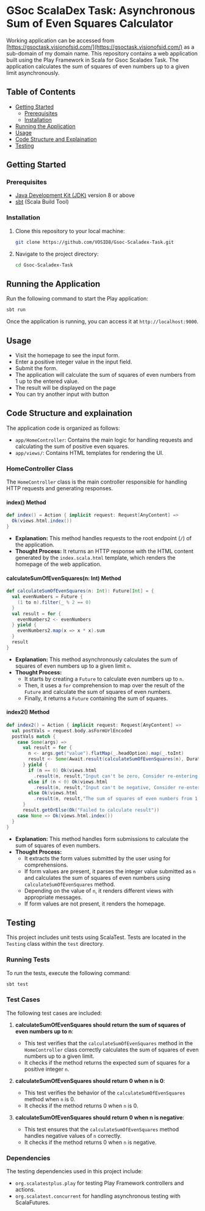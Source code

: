 # GSoc ScalaDex Task: Asynchronous Sum of Even Squares Calculator

Working application can be accessed from [https://gsoctask.visionofsid.com/](https://gsoctask.visionofsid.com/) as a sub-domain of my domain name.
This repository contains a web application built using the Play Framework in Scala for Gsoc Scaladex Task. The application calculates the sum of squares of even numbers up to a given limit asynchronously.

## Table of Contents

- [Getting Started](#getting-started)
  - [Prerequisites](#prerequisites)
  - [Installation](#installation)
- [Running the Application](#running-the-application)
- [Usage](#usage)
- [Code Structure and Explaination](#code-structure-and-explaination)
- [Testing](#testing)

## Getting Started

### Prerequisites

- [Java Development Kit (JDK)](https://adoptopenjdk.net/) version 8 or above
- [sbt](https://www.scala-sbt.org/) (Scala Build Tool)

### Installation

1. Clone this repository to your local machine:

   ```bash
   git clone https://github.com/VOSID8/Gsoc-Scaladex-Task.git
   ```

2. Navigate to the project directory:

   ```bash
   cd Gsoc-Scaladex-Task
   ```

## Running the Application

Run the following command to start the Play application:

```bash
sbt run
```

Once the application is running, you can access it at `http://localhost:9000`.

## Usage

- Visit the homepage to see the input form.
- Enter a positive integer value in the input field.
- Submit the form.
- The application will calculate the sum of squares of even numbers from 1 up to the entered value.
- The result will be displayed on the page
- You can try another input with button

## Code Structure and explaination

The application code is organized as follows:

- `app/HomeController`: Contains the main logic for handling requests and calculating the sum of positive even squares.
- `app/views/`: Contains HTML templates for rendering the UI.

### HomeController Class

The `HomeController` class is the main controller responsible for handling HTTP requests and generating responses.

#### index() Method

```scala
def index() = Action { implicit request: Request[AnyContent] =>
  Ok(views.html.index())
}
```

- **Explanation:** This method handles requests to the root endpoint (`/`) of the application.
- **Thought Process:** It returns an HTTP response with the HTML content generated by the `index.scala.html` template, which renders the homepage of the web application.

#### calculateSumOfEvenSquares(n: Int) Method

```scala
def calculateSumOfEvenSquares(n: Int): Future[Int] = {
  val evenNumbers = Future {
    (1 to n).filter(_ % 2 == 0) 
  }
  val result = for {
    evenNumbers2 <- evenNumbers
  } yield {
    evenNumbers2.map(x => x * x).sum 
  }
  result
}
```

- **Explanation:** This method asynchronously calculates the sum of squares of even numbers up to a given limit `n`.
- **Thought Process:** 
  - It starts by creating a `Future` to calculate even numbers up to `n`.
  - Then, it uses a `for` comprehension to map over the result of the `Future` and calculate the sum of squares of even numbers.
  - Finally, it returns a `Future` containing the sum of squares.

#### index2() Method

```scala
def index2() = Action { implicit request: Request[AnyContent] =>
  val postVals = request.body.asFormUrlEncoded
  postVals match {
    case Some(args) =>
      val result = for {
        n <- args.get("value").flatMap(_.headOption).map(_.toInt)
        result <- Some(Await.result(calculateSumOfEvenSquares(n), Duration.Inf))
      } yield {
        if (n == 0) Ok(views.html
          .result(n, result,"Input can't be zero, Consider re-entering correct inputs"))
        else if (n < 0) Ok(views.html
          .result(n, result,"Input can't be negative, Consider re-entering correct inputs"))
        else Ok(views.html
          .result(n, result,"The sum of squares of even numbers from 1 upto " + n + " is " + result))
      }
      result.getOrElse(Ok("Failed to calculate result")) 
    case None => Ok(views.html.index()) 
  }
}
```

- **Explanation:** This method handles form submissions to calculate the sum of squares of even numbers.
- **Thought Process:**
  - It extracts the form values submitted by the user using for comprehensions.
  - If form values are present, it parses the integer value submitted as `n` and calculates the sum of squares of even numbers using `calculateSumOfEvenSquares` method.
  - Depending on the value of `n`, it renders different views with appropriate messages.
  - If form values are not present, it renders the homepage.


## Testing

This project includes unit tests using ScalaTest. Tests are located in the `Testing` class within the `test` directory.

### Running Tests

To run the tests, execute the following command:

```bash
sbt test
```

### Test Cases

The following test cases are included:

1. **calculateSumOfEvenSquares should return the sum of squares of even numbers up to n**: 
   - This test verifies that the `calculateSumOfEvenSquares` method in the `HomeController` class correctly calculates the sum of squares of even numbers up to a given limit.
   - It checks if the method returns the expected sum of squares for a positive integer `n`.

2. **calculateSumOfEvenSquares should return 0 when n is 0**: 
   - This test verifies the behavior of the `calculateSumOfEvenSquares` method when `n` is 0.
   - It checks if the method returns 0 when `n` is 0.

3. **calculateSumOfEvenSquares should return 0 when n is negative**: 
   - This test ensures that the `calculateSumOfEvenSquares` method handles negative values of `n` correctly.
   - It checks if the method returns 0 when `n` is negative.

### Dependencies

The testing dependencies used in this project include:

- `org.scalatestplus.play` for testing Play Framework controllers and actions.
- `org.scalatest.concurrent` for handling asynchronous testing with ScalaFutures.


